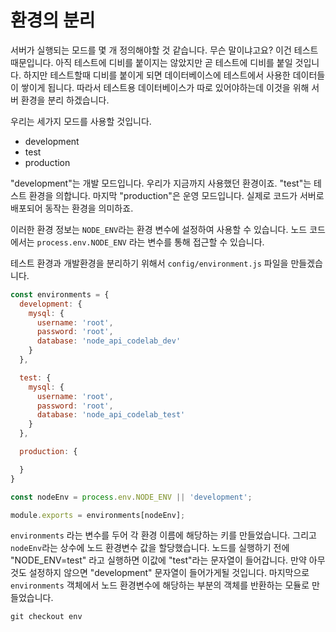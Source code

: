 환경의 분리
========

서버가 실행되는 모드를 몇 개 정의해야할 것 같습니다. 무슨 말이냐고요? 이건 테스트 때문입니다. 아직 테스트에 디비를 붙이지는 않았지만 곧 테스트에 디비를 붙일 것입니다. 하지만 테스트할때 디비를 붙이게 되면 데이터베이스에 테스트에서 사용한 데이터들이 쌓이게 됩니다. 따라서 테스트용 데이터베이스가 따로 있어야하는데 이것을 위해 서버 환경을 분리 하겠습니다.

 우리는 세가지 모드를 사용할 것입니다.

* development
* test
* production

"development"는 개발 모드입니다. 우리가 지금까지 사용했던 환경이죠. "test"는 테스트 환경을 의합니다. 마지막 "production"은 운영 모드입니다. 실제로 코드가 서버로 배포되어 동작는 환경을 의미하죠.

이러한 환경 정보는 `NODE_ENV`라는 환경 변수에 설정하여 사용할 수 있습니다. 노드 코드에서는 `process.env.NODE_ENV` 라는 변수를 통해 접근할 수 있습니다.

테스트 환경과 개발환경을 분리하기 위해서 `config/environment.js` 파일을 만들겠습니다.

```javascript
const environments = {
  development: {
    mysql: {
      username: 'root',
      password: 'root',
      database: 'node_api_codelab_dev'
    }
  },

  test: {
    mysql: {
      username: 'root',
      password: 'root',
      database: 'node_api_codelab_test'
    }
  },

  production: {

  }
}

const nodeEnv = process.env.NODE_ENV || 'development';

module.exports = environments[nodeEnv];
```

`environments` 라는 변수를 두어 각 환경 이름에 해당하는 키를 만들었습니다. 그리고 `nodeEnv`라는 상수에 노드 환경변수 값을 할당했습니다. 노드를 실행하기 전에 "NODE_ENV=test" 라고 실행하면 이값에 "test"라는 문자열이 들어갑니다. 만약 아무것도 설정하지 않으면 "development" 문자열이 들어가게될 것입니다. 마지막으로 `environments` 객체에서 노드 환경변수에 해당하는 부분의 객체를 반환하는 모듈로 만들었습니다.

```
git checkout env
```
